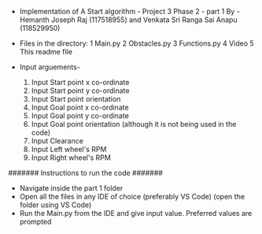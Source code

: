 * Implementation of A Start algorithm - Project 3 Phase 2 - part 1
By - Hemanth Joseph Raj (117518955) and Venkata Sri Ranga Sai Anapu (118529950) 


* Files in the directory:
     1 Main.py
     2 Obstacles.py
     3 Functions.py
     4 Video
     5 This readme file

* Input arguements-
    1) Input Start point x co-ordinate
    2) Input Start point y co-ordinate
    3) Input Start point orientation
    4) Input Goal point x co-ordinate 
    5) Input Goal point y co-ordinate
    6) Input Goal point orientation (although it is not being used in the code)
    7) Input Clearance
    8) Input Left wheel's RPM
    9) Input Right wheel's RPM

####### Instructions to run the code #######
* Navigate inside the part 1 folder
* Open all the files in any IDE of choice (preferably VS Code) (open the folder using VS Code)
* Run the Main.py from the IDE and give input value. Preferred values are prompted
